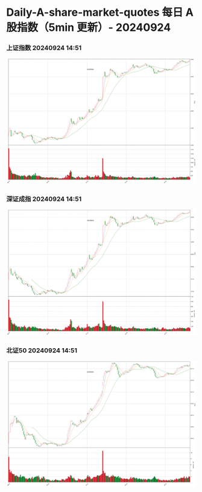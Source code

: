 
# Daily-A-share-market-quotes 每日 A 股指数（5min 更新）- 20240924

### 上证指数 20240924 14:51
![](./fig/2024/9/20240924-sh000001.png)

### 深证成指 20240924 14:51
![](./fig/2024/9/20240924-sz399001.png)

### 北证50 20240924 14:51
![](./fig/2024/9/20240924-bj899050.png)
